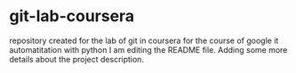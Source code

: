 # git-lab-coursera
repository created for the lab of git in coursera for the course of google it automatitation with python
I am editing the README file. Adding some more details about the project description.
